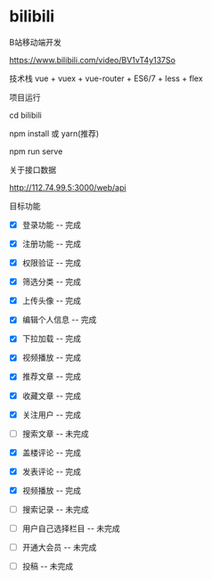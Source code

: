 # bilibili
B站移动端开发

https://www.bilibili.com/video/BV1vT4y137So



技术栈
vue + vuex + vue-router + ES6/7 + less + flex



项目运行

cd bilibili

npm install 或 yarn(推荐)

npm run serve



关于接口数据

http://112.74.99.5:3000/web/api



目标功能
- [x] 登录功能 -- 完成
- [x] 注册功能 -- 完成
- [x] 权限验证 -- 完成
- [x] 筛选分类 -- 完成
- [x] 上传头像 -- 完成
- [x] 编辑个人信息 -- 完成
- [x] 下拉加载 -- 完成
- [x] 视频播放 -- 完成
- [x] 推荐文章 -- 完成
- [x] 收藏文章 -- 完成
- [x] 关注用户 -- 完成
- [ ] 搜索文章 -- 未完成
- [x] 盖楼评论 -- 完成
- [x] 发表评论 -- 完成
- [x] 视频播放 -- 完成
- [ ] 搜索记录 -- 未完成
- [ ] 用户自己选择栏目 -- 未完成
- [ ] 开通大会员 -- 未完成
- [ ] 投稿 -- 未完成


